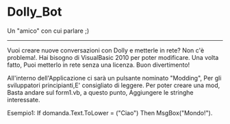 Dolly_Bot
=========

Un "amico" con cui parlare ;)
_____________________

Vuoi creare nuove conversazioni con Dolly e metterle in rete? Non c'è problema!.
Hai bisogno di VisualBasic 2010 per poter modificare.
Una volta fatto, Puoi metterlo in rete senza una licenza.
Buon divertimento!

All'interno dell'Applicazione ci sarà un pulsante nominato "Modding", Per gli sviluppatori principianti,E' consigliato di leggere.
Per poter creare una mod, Basta andare sul form1.vb, a questo punto, Aggiungere le stringhe interessate.

Esempio1:
If domanda.Text.ToLower = ("Ciao") Then
MsgBox("Mondo!").

